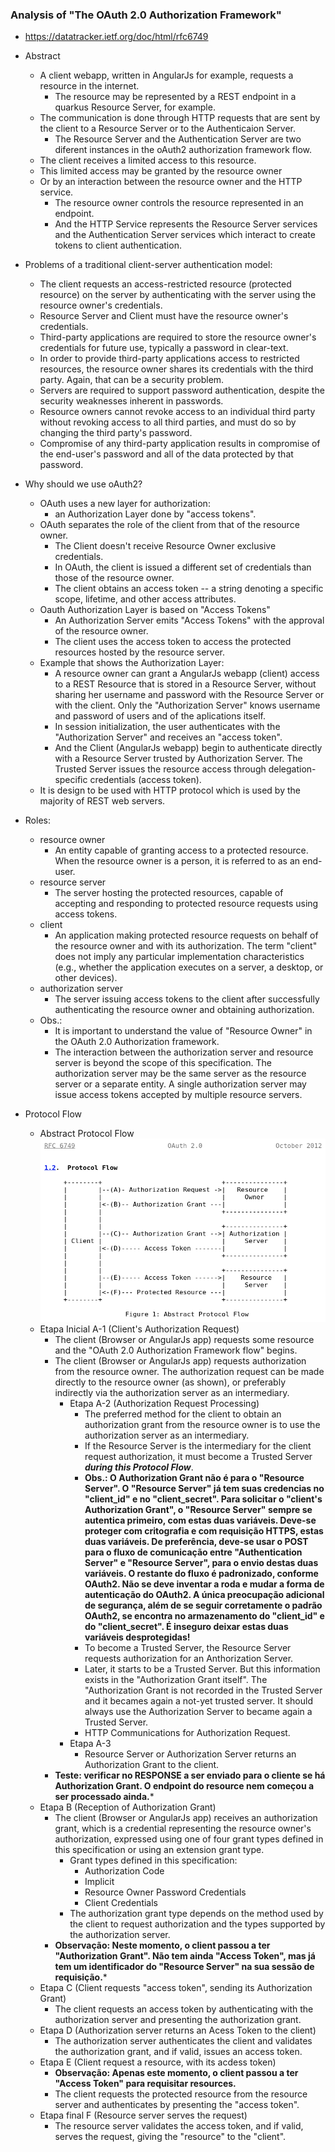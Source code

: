 ### Analysis of "The OAuth 2.0 Authorization Framework"
- https://datatracker.ietf.org/doc/html/rfc6749
  
- Abstract
    - A client webapp, written in AngularJs for example, requests a resource in the internet.
        - The resource may be represented by a REST endpoint in a quarkus Resource Server, for example.
    - The communication is done through HTTP requests that are sent by the client to a Resource Server or to the Authenticaion Server.
        - The Resource Server and the Authentication Server are two diferent instances in the oAuth2 authorization framework flow.
    - The client receives a limited access to this resource.
    - This limited access may be granted by the resource owner
    - Or by an interaction between the resource owner and the HTTP service.
        - The resource owner controls the resource represented in an endpoint.
        - And the HTTP Service represents the Resource Server services and the Authentication Server services which interact to create tokens to client authentication. 
- Problems of a traditional client-server authentication model:
    - The client requests an access-restricted resource (protected resource) on the server by authenticating with the server using the resource owner's credentials.
    - Resource Server and Client must have the resource owner's credentials.
    - Third-party applications are required to store the resource owner's credentials for future use, typically a password in clear-text.
    - In order to provide third-party applications access to restricted resources, the resource owner shares its credentials with the third party. Again, that can be a security problem.
    - Servers are required to support password authentication, despite the security weaknesses inherent in passwords.
    - Resource owners cannot revoke access to an individual third party without revoking access to all third parties, and must do so by changing the third party's password.
    - Compromise of any third-party application results in compromise of the end-user's password and all of the data protected by that password.
- Why should we use oAuth2?
    - OAuth uses a new layer for authorization: 
        - an Authorization Layer done by "access tokens".
    - OAuth separates the role of the client from that of the resource owner.
        - The Client doesn't receive Resource Owner exclusive credentials.
        - In OAuth, the client is issued a different set of credentials than those of the resource owner.
        - The client obtains an access token -- a string denoting a specific scope, lifetime, and other access attributes.
    - Oauth Authorization Layer is based on "Access Tokens"
        - An Authorization Server emits "Access Tokens" with the approval of the resource owner.  
        - The client uses the access token to access the protected resources hosted by the resource server.
    - Example that shows the Authorization Layer:
        - A resource owner can grant a AngularJs webapp (client) access to a REST Resource that is stored in a Resource Server, without sharing her username and password with the Resource Server or with the client. Only the "Authorization Server" knows username and password of users and of the aplications itself.
        - In session initialization, the user authenticates with the "Authorization Server" and receives an "access token".
        - And the Client (AngularJs webapp) begin to authenticate directly with a Resource Server trusted by Authorization Server. The Trusted Server issues the resource access through delegation-specific credentials (access token).
    - It is design to be used with HTTP protocol which is used by the majority of REST web servers.
- Roles:
    - resource owner
        - An entity capable of granting access to a protected resource. When the resource owner is a person, it is referred to as an end-user.
    - resource server
        - The server hosting the protected resources, capable of accepting and responding to protected resource requests using access tokens.
    - client
        - An application making protected resource requests on behalf of the resource owner and with its authorization.  The term "client" does not imply any particular implementation characteristics (e.g., whether the application executes on a server, a desktop, or other devices).
    - authorization server
        - The server issuing access tokens to the client after successfully authenticating the resource owner and obtaining authorization.
    - Obs.: 
        - It is important to understand the value of "Resource Owner" in the OAuth 2.0 Authorization framework.
        - The interaction between the authorization server and resource server is beyond the scope of this specification. The authorization server may be the same server as the resource server or a separate entity. A single authorization server may issue access tokens accepted by multiple resource servers.
- Protocol Flow
    - Abstract Protocol Flow  
    ![Abstract Protocol Flow](./imgMarkdowns/IETF_RFC6749_AbstractProtocolFlow.png)
    - Etapa Inicial A-1 (Client's Authorization Request)
        - The client (Browser or AngularJs app) requests some resource and the "OAuth 2.0 Authorization Framework flow" begins.
        - The client (Browser or AngularJs app) requests authorization from the resource owner. The authorization request can be made directly to the resource owner (as shown), or preferably indirectly via the authorization server as an intermediary.
            - Etapa A-2 (Authorization Request Processing)
                - The preferred method for the client to obtain an authorization grant from the resource owner is to use the authorization server as an intermediary.
                - If the Resource Server is the intermediary for the client request authorization, it must become a Trusted Server ***during this Protocol Flow***.
                - **Obs.: O Authorization Grant não é para o "Resource Server". O "Resource Server" já tem suas credencias no "client_id" e no "client_secret". Para solicitar o "client's Authorization Grant", o "Resource Server" sempre se autentica primeiro, com estas duas variáveis. Deve-se proteger com critografia e com requisição HTTPS, estas duas variáveis. De preferência, deve-se usar o POST para o fluxo de comunicação entre "Authentication Server" e "Resource Server", para o envio destas duas variáveis. O restante do fluxo é padronizado, conforme OAuth2. Não se deve inventar a roda e mudar a forma de autenticação do OAuth2. A única preocupação adicional de segurança, além de se seguir corretamente o padrão OAuth2, se encontra no armazenamento do "client_id" e do "client_secret". É inseguro deixar estas duas variáveis desprotegidas!**
                - To become a Trusted Server, the Resource Server requests authorization for an Anthorization Server.
                - Later, it starts to be a Trusted Server. But this information exists in the "Authorization Grant itself". The "Authorization Grant is not recorded in the Trusted Server and it becames again a not-yet trusted server. It should always use the Authorization Server to became again a Trusted Server.
                - HTTP Communications for Authorization Request.
            - Etapa A-3
                - Resource Server or Authorization Server returns an Authorization Grant to the client.
        - **Teste: verificar no RESPONSE a ser enviado para o cliente se há Authorization Grant. O endpoint do resource nem começou a ser processado ainda.***
    - Etapa B (Reception of Authorization Grant)
        - The client (Browser or AngularJs app) receives an authorization grant, which is a credential representing the resource owner's authorization, expressed using one of four grant types defined in this specification or using an extension grant type.  
            - Grant types defined in this specification:
                - Authorization Code
                - Implicit
                - Resource Owner Password Credentials
                - Client Credentials
            - The authorization grant type depends on the method used by the client to request authorization and the types supported by the authorization server.
        - **Observação: Neste momento, o client passou a ter "Authorization Grant". Não tem ainda "Access Token", mas já tem um identificador do "Resource Server" na sua sessão de requisição.***
    - Etapa C (Client requests "access token", sending its Authorization Grant)
        - The client requests an access token by authenticating with the authorization server and presenting the authorization grant.
    - Etapa D (Authorization server returns an Acess Token to the client)
        - The authorization server authenticates the client and validates the authorization grant, and if valid, issues an access token.
    - Etapa E (Client request a resource, with its acdess token)
        - **Observação: Apenas este momento, o client passou a ter "Access Token" para requisitar resources.**
        - The client requests the protected resource from the resource server and authenticates by presenting the "access token".
    - Etapa final F (Resource server serves the request)
        - The resource server validates the access token, and if valid, serves the request, giving the "resource" to the "client".


